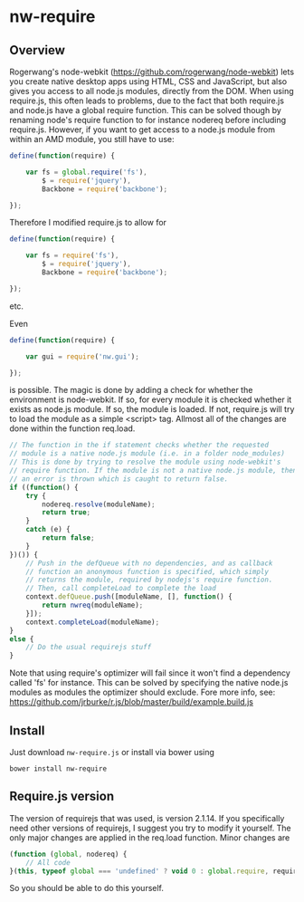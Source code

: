 # nw-require

## Overview

Rogerwang's node-webkit (https://github.com/rogerwang/node-webkit) lets you create native desktop apps using HTML, CSS and JavaScript, but also gives you access to all node.js modules, directly from the DOM.
When using require.js, this often leads to problems, due to the fact that both require.js and node.js have a global require function.
This can be solved though by renaming node's require function to for instance nodereq before including require.js.
However, if you want to get access to a node.js module from within an AMD module, you still have to use:

```javascript
define(function(require) {

    var fs = global.require('fs'),
        $ = require('jquery'),
        Backbone = require('backbone');

});
```

Therefore I modified require.js to allow for

```javascript
define(function(require) {

    var fs = require('fs'),
        $ = require('jquery'),
        Backbone = require('backbone');

});
```
etc.

Even 
```javascript
define(function(require) {

    var gui = require('nw.gui');

});
```
is possible. The magic is done by adding a check for whether the environment is node-webkit. If so, for every module it is checked whether it exists as node.js module.
If so, the module is loaded. If not, require.js will try to load the module as a simple &lt;script&gt; tag.
Allmost all of the changes are done within the function req.load.

```javascript
// The function in the if statement checks whether the requested 
// module is a native node.js module (i.e. in a folder node_modules)
// This is done by trying to resolve the module using node-webkit's
// require function. If the module is not a native node.js module, then
// an error is thrown which is caught to return false.
if ((function() {
    try {
        nodereq.resolve(moduleName);
        return true;
    }
    catch (e) {
        return false;
    }
})()) {
    // Push in the defQueue with no dependencies, and as callback 
    // function an anonymous function is specified, which simply 
    // returns the module, required by nodejs's require function. 
    // Then, call completeLoad to complete the load
    context.defQueue.push([moduleName, [], function() {
        return nwreq(moduleName);
    }]);
    context.completeLoad(moduleName);
}
else {
    // Do the usual requirejs stuff
}
```

Note that using require's optimizer will fail since it won't find a dependency called 'fs' for instance.
This can be solved by specifying the native node.js modules as modules the optimizer should exclude.
Fore more info, see: https://github.com/jrburke/r.js/blob/master/build/example.build.js

## Install

Just download `nw-require.js` or install via bower using
```
bower install nw-require
```

## Require.js version

The version of requirejs that was used, is version 2.1.14.
If you specifically need other versions of requirejs, I suggest you try to modify it yourself.
The only major changes are applied in the req.load function.
Minor changes are

```javascript
(function (global, nodereq) {
    // All code
}(this, typeof global === 'undefined' ? void 0 : global.require, require));
```

So you should be able to do this yourself.